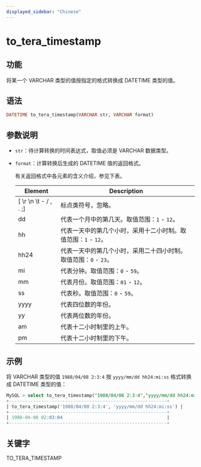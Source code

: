 ```yaml
---
displayed_sidebar: "Chinese"
---
```


# to_tera_timestamp

## 功能

将某一个 VARCHAR 类型的值按指定的格式转换成 DATETIME 类型的值。

## 语法

```Haskell
DATETIME to_tera_timestamp(VARCHAR str, VARCHAR format)
```

## 参数说明

- `str`：待计算转换的时间表达式，取值必须是 VARCHAR 数据类型。

- `format`：计算转换后生成的 DATETIME 值的返回格式。

  有关返回格式中各元素的含义介绍，参见下表。

  | **Element**           | **Description**                                              |
  | --------------------- | ------------------------------------------------------------ |
  | [ \r \n \t - / , . ;] | 标点类符号，忽略。                                           |
  | dd                    | 代表一个月中的第几天。取值范围：`1` - `12`。                 |
  | hh                    | 代表一天中的第几个小时，采用十二小时制。取值范围：`1` - `12`。 |
  | hh24                  | 代表一天中的第几个小时，采用二十四小时制。取值范围：`0` - `23`。 |
  | mi                    | 代表分钟。取值范围：`0` - `59`。                             |
  | mm                    | 代表月份。取值范围：`01` - `12`。                            |
  | ss                    | 代表秒。取值范围：`0` - `59`。                               |
  | yyyy                  | 代表四位数的年份。                                           |
  | yy                    | 代表两位数的年份。                                           |
  | am                    | 代表十二小时制里的上午。                                     |
  | pm                    | 代表十二小时制里的下午。                                     |

## 示例

将 VARCHAR 类型的值 `1988/04/08 2:3:4` 按 `yyyy/mm/dd hh24:mi:ss` 格式转换成 DATETIME 类型的值：

```SQL
MySQL > select to_tera_timestamp("1988/04/08 2:3:4","yyyy/mm/dd hh24:mi:ss");
+-----------------------------------------------------------+
| to_tera_timestamp('1988/04/08 2:3:4', 'yyyy/mm/dd hh24:mi:ss') |
+-----------------------------------------------------------+
| 1988-04-08 02:03:04                                       |
+-----------------------------------------------------------+
```

## 关键字

TO_TERA_TIMESTAMP